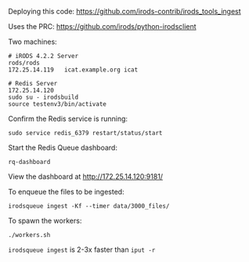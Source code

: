 Deploying this code:  https://github.com/irods-contrib/irods_tools_ingest

Uses the PRC: https://github.com/irods/python-irodsclient

Two machines:
```
# iRODS 4.2.2 Server
rods/rods
172.25.14.119	icat.example.org icat
```
```
# Redis Server
172.25.14.120
sudo su - irodsbuild
source testenv3/bin/activate
```

Confirm the Redis service is running:
```
sudo service redis_6379 restart/status/start
```

Start the Redis Queue dashboard:
```
rq-dashboard 
```
View the dashboard at http://172.25.14.120:9181/

To enqueue the files to be ingested:
```
irodsqueue ingest -Kf --timer data/3000_files/
```

To spawn the workers:
```
./workers.sh
```

`irodsqueue ingest` is 2-3x faster than `iput -r`

